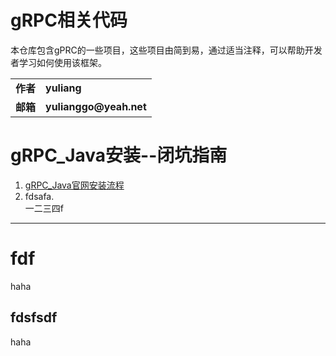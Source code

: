 gRPC相关代码
===========

本仓库包含gPRC的一些项目，这些项目由简到易，通过适当注释，可以帮助开发者学习如何使用该框架。

<table>
  <tr>
    <td><b>作者</b></td>
    <td><b>yuliang</b></td>
  </tr>
  <tr>
    <td><b>邮箱</b></td>
    <td><b>yulianggo@yeah.net</b></td>
  </tr>
</table>

# gRPC_Java安装--闭坑指南
1. [gRPC_Java官网安装流程](https://www.grpc.io/docs/languages/java/quickstart/)<br>
2. fdsafa.  <br>
一二三四f
____
# fdf
haha
## fdsfsdf
haha
